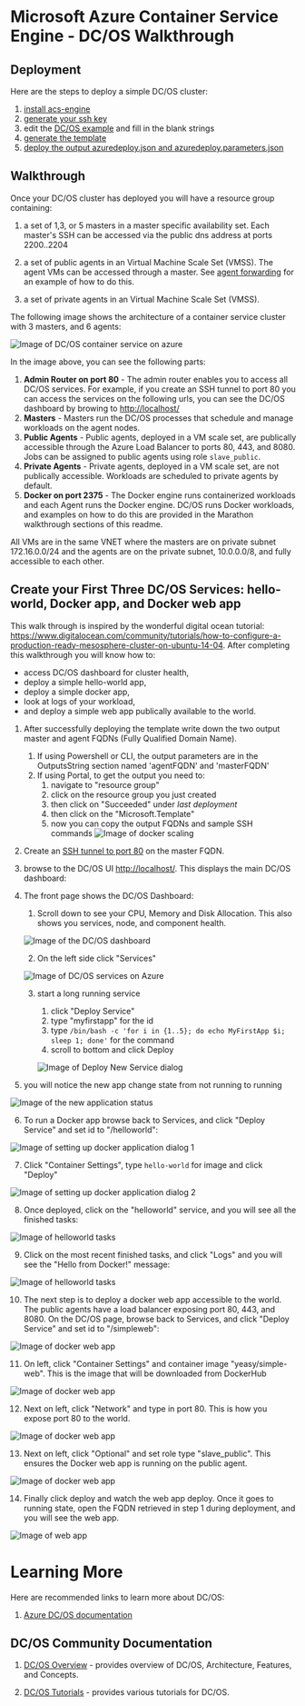 # Microsoft Azure Container Service Engine - DC/OS Walkthrough

## Deployment

Here are the steps to deploy a simple DC/OS cluster:

1. [install acs-engine](acsengine.md#downloading-and-building-acs-engine)
2. [generate your ssh key](ssh.md#ssh-key-generation)
3. edit the [DC/OS example](../examples/dcos.json) and fill in the blank strings
4. [generate the template](acsengine.md#generating-a-template)
5. [deploy the output azuredeploy.json and azuredeploy.parameters.json](../README.md#deployment-usage)

## Walkthrough

Once your DC/OS cluster has deployed you will have a resource group containing:

1. a set of 1,3, or 5 masters in a master specific availability set.  Each master's SSH can be accessed via the public dns address at ports 2200..2204

2. a set of public agents in an Virtual Machine Scale Set (VMSS).  The agent VMs can be accessed through a master.  See [agent forwarding](ssh.md#key-management-and-agent-forwarding-with-windows-pageant) for an example of how to do this.

3. a set of private agents in an Virtual Machine Scale Set (VMSS).

The following image shows the architecture of a container service cluster with 3 masters, and 6 agents:

![Image of DC/OS container service on azure](images/dcos.png)

In the image above, you can see the following parts:

1. **Admin Router on port 80** - The admin router enables you to access all DC/OS services.  For example, if you create an SSH tunnel to port 80 you can access the services on the following urls, you can see the DC/OS dashboard by browing to <http://localhost/>
2. **Masters** - Masters run the DC/OS processes that schedule and manage workloads on the agent nodes.
3. **Public Agents** - Public agents, deployed in a VM scale set, are publically accessible through the Azure Load Balancer to ports 80, 443, and 8080.  Jobs can be assigned to public agents using role `slave_public`.
4. **Private Agents** - Private agents, deployed in a VM scale set, are not publically accessible.  Workloads are scheduled to private agents by default.
5. **Docker on port 2375** - The Docker engine runs containerized workloads and each Agent runs the Docker engine.  DC/OS runs Docker workloads, and examples on how to do this are provided in the Marathon walkthrough sections of this readme.

All VMs are in the same VNET where the masters are on private subnet 172.16.0.0/24 and the agents are on the private subnet, 10.0.0.0/8, and fully accessible to each other.

## Create your First Three DC/OS Services: hello-world, Docker app, and Docker web app

This walk through is inspired by the wonderful digital ocean tutorial: https://www.digitalocean.com/community/tutorials/how-to-configure-a-production-ready-mesosphere-cluster-on-ubuntu-14-04.  After completing this walkthrough you will know how to:
 * access DC/OS dashboard for cluster health,
 * deploy a simple hello-world app,
 * deploy a simple docker app,
 * look at logs of your workload,
 * and deploy a simple web app publically available to the world.


 1. After successfully deploying the template write down the two output master and agent FQDNs (Fully Qualified Domain Name).
    1. If using Powershell or CLI, the output parameters are in the OutputsString section named 'agentFQDN' and 'masterFQDN'
    2. If using Portal, to get the output you need to:
        1. navigate to "resource group"
        2. click on the resource group you just created
        3. then click on "Succeeded" under *last deployment*
        4. then click on the "Microsoft.Template"
        5. now you can copy the output FQDNs and sample SSH commands
        ![Image of docker scaling](images/findingoutputs.png)

 2. Create an [SSH tunnel to port 80](ssh.md#create-port-80-tunnel-to-the-master) on the master FQDN.

 3. browse to the DC/OS UI <http://localhost/>.  This displays the main DC/OS dashboard:

 4. The front page shows the DC/OS Dashboard:
    1. Scroll down to see your CPU, Memory and Disk Allocation.  This also shows you services, node, and component health.

    ![Image of the DC/OS dashboard](images/dcosdashboard.png)

    2. On the left side click "Services"

    ![Image of DC/OS services on Azure](images/dcosservices.png)

    3. start a long running service
        1. click "Deploy Service"
        2. type "myfirstapp" for the id
        3. type `/bin/bash -c 'for i in {1..5}; do echo MyFirstApp $i; sleep 1; done'` for the command
        4. scroll to bottom and click Deploy

        ![Image of Deploy New Service dialog](images/deployfirstapp.png)

  5. you will notice the new app change state from not running to running

  ![Image of the new application status](images/dcos-newapp-status.png)

  6. To run a Docker app browse back to Services, and click "Deploy Service" and set id to "/helloworld":

  ![Image of setting up docker application dialog 1](images/dcos-docker-helloworld1.png)

  7. Click "Container Settings", type `hello-world` for image and click "Deploy"

  ![Image of setting up docker application dialog 2](images/dcos-docker-helloworld2.png)

  8. Once deployed, click on the "helloworld" service, and you will see all the finished tasks:

  ![Image of helloworld tasks](images/dcos-docker-helloworld-tasks.png)

  9. Click on the most recent finished tasks, and click "Logs" and you will see the "Hello from Docker!" message:

  ![Image of helloworld tasks](images/dcos-docker-helloworld-logs.png)

  10. The next step is to deploy a docker web app accessible to the world.  The public agents have a load balancer exposing port 80, 443, and 8080.  On the DC/OS page, browse back to Services, and click "Deploy Service" and set id to "/simpleweb":

  ![Image of docker web app](images/dcos-simpleweb1.png)

  11. On left, click "Container Settings" and container image "yeasy/simple-web".  This is the image that will be downloaded from DockerHub

  ![Image of docker web app](images/dcos-simpleweb2.png)

  12. Next on left, click "Network" and type in port 80.  This is how you expose port 80 to the world.

  ![Image of docker web app](images/dcos-simpleweb3.png)

  13. Next on left, click "Optional" and set role type "slave_public".  This ensures the Docker web app is running on the public agent.

  ![Image of docker web app](images/dcos-simpleweb4.png)

  14. Finally click deploy and watch the web app deploy.  Once it goes to running state, open the FQDN retrieved in step 1 during deployment, and you will see the web app.

  ![Image of web app](images/simpleweb.png)

# Learning More

Here are recommended links to learn more about DC/OS:

1. [Azure DC/OS documentation](https://azure.microsoft.com/en-us/documentation/services/container-service/)

## DC/OS Community Documentation

1. [DC/OS Overview](https://dcos.io/docs/1.8/overview/) - provides overview of DC/OS, Architecture, Features, and Concepts.

2. [DC/OS Tutorials](https://docs.mesosphere.com/1.8/usage/tutorials/) - provides various tutorials for DC/OS.
